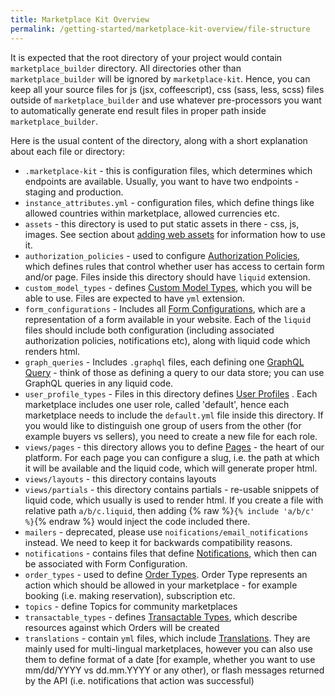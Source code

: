 ```yaml
---
title: Marketplace Kit Overview
permalink: /getting-started/marketplace-kit-overview/file-structure
---
```


It is expected that the root directory of your project would contain `marketplace_builder` directory. All directories other than `marketplace_builder` will be ignored by `marketplace-kit`. Hence, you can keep all your source files for js (jsx, coffeescript), css (sass, less, scss) files outside of `marketplace_builder` and use whatever pre-processors you want to automatically generate end result files in proper path inside `marketplace_builder`.

Here is the usual content of the directory, along with a short explanation about each file or directory:

* `.marketplace-kit` - this is configuration files, which determines which endpoints are available. Usually, you want to have two endpoints - staging and production.
* `instance_attributes.yml` - configuration files, which define things like allowed countries within marketplace, allowed currencies etc.
* `assets` - this directory is used to put static assets in there - css, js, images. See section about [adding web assets](/getting-started/pages/adding-web-assets) for information how to use it.
* `authorization_policies` - used to configure [Authorization Policies](/reference/authorization-policy/), which defines rules that control whether user has access to certain form and/or page. Files inside this directory should have `liquid` extension.
* `custom_model_types` - defines [Custom Model Types](/reference/custom-model-types/), which you will be able to use. Files are expected to have `yml` extension.
* `form_configurations` - Includes all [Form Configurations](/reference/form-configurations), which are a representation of a form available in your website. Each of the `liquid` files should include both configuration (including associated authorization policies, notifications etc), along with liquid code which renders html.
* `graph_queries` - Includes `.graphql` files, each defining one [GraphQL Query](/reference/graphql/) - think of those as defining a query to our data store; you can use GraphQL queries in any liquid code.
* `user_profile_types` - Files in this directory defines [User Profiles](/reference/user-profile-types/) . Each marketplace includes one user role, called 'default', hence each marketplace needs to include the `default.yml` file inside this directory. If you would like to distinguish one group of users from the other (for example buyers vs sellers), you need to create a new file for each role.
* `views/pages` - this directory allows you to define [Pages](/reference/pages/) - the heart of our platform. For each page you can configure a slug, i.e. the path at which it will be available and the liquid code, which will generate proper html.
* `views/layouts` - this directory contains layouts
* `views/partials` - this directory contains partials - re-usable snippets of liquid code, which usually is used to render html. If you create a file with relative path `a/b/c.liquid`, then adding {% raw %}`{% include 'a/b/c' %}`{% endraw %} would inject the code included there.
* `mailers` - deprecated, please use `noifications/email_notifications` instead. We need to keep it for backwards compatibility reasons.
* `notifications` - contains files that define [Notifications](/reference/notifications/), which then can be associated with Form Configuration.
* `order_types` - used to define [Order Types](/reference/order-types/). Order Type represents an action which should be allowed in your marketplace - for example booking (i.e. making reservation), subscription etc.
* `topics` - define Topics for community marketplaces
* `transactable_types` - defines [Transactable Types](/reference/transactable-types/), which describe resources against which Orders will be created
* `translations` - contain `yml` files, which include [Translations](/reference/transactable-types/). They are mainly used for multi-lingual marketplaces, however you can also use them to define format of a date [for example, whether you want to use mm/dd/YYYY vs dd.mm.YYYY or any other), or flash messages returned by the API (i.e. notifications that action was successful)
